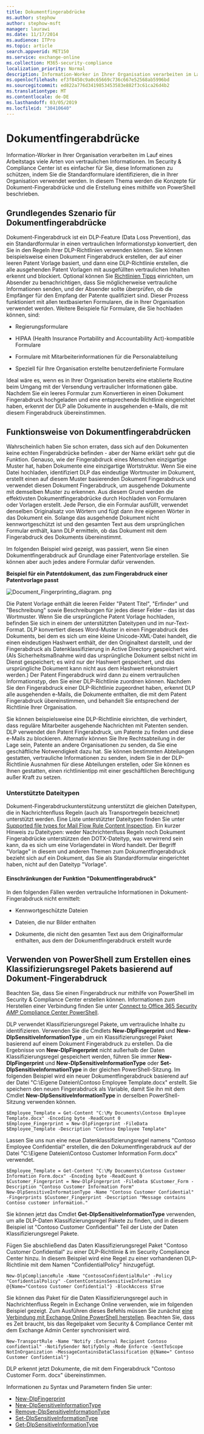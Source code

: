 ```yaml
---
title: Dokumentfingerabdrücke
ms.author: stephow
author: stephow-msft
manager: laurawi
ms.date: 11/17/2014
ms.audience: ITPro
ms.topic: article
search.appverid: MET150
ms.service: exchange-online
ms.collection: M365-security-compliance
localization_priority: Normal
description: Information-Worker in Ihrer Organisation verarbeiten im Lauf eines Arbeitstags viele Arten von vertraulichen Informationen. Dokumentfingerabdrücke erleichtern Ihnen den Schutz dieser Informationen durch Identifikation von Standardformularen, die in Ihrer gesamten Organisation verwendet werden. In diesem Thema werden die Konzepte für Dokument-Fingerabdrücke und die Erstellung eines mithilfe von PowerShell beschrieben.
ms.openlocfilehash: ef3f8450c9a0c65669c736c667e52568ab5996bd
ms.sourcegitcommit: ed822a776d3419853453583e882f3c61ca26d4b2
ms.translationtype: MT
ms.contentlocale: de-DE
ms.lasthandoff: 03/05/2019
ms.locfileid: "30410640"
---
```

# <a name="document-fingerprinting"></a>Dokumentfingerabdrücke

Information-Worker in Ihrer Organisation verarbeiten im Lauf eines Arbeitstags viele Arten von vertraulichen Informationen. Im Security &amp; Compliance Center ist es einfacher für Sie, diese Informationen zu schützen, indem Sie die Standardformulare identifizieren, die in Ihrer Organisation verwendet werden. In diesem Thema werden die Konzepte für Dokument-Fingerabdrücke und die Erstellung eines mithilfe von PowerShell beschrieben.
  
## <a name="basic-scenario-for-document-fingerprinting"></a>Grundlegendes Szenario für Dokumentfingerabdrücke

Dokument-Fingerabdruck ist ein DLP-Feature (Data Loss Prevention), das ein Standardformular in einen vertraulichen Informationstyp konvertiert, den Sie in den Regeln ihrer DLP-Richtlinien verwenden können. Sie können beispielsweise einen Dokument Fingerabdruck erstellen, der auf einer leeren Patent Vorlage basiert, und dann eine DLP-Richtlinie erstellen, die alle ausgehenden Patent Vorlagen mit ausgefüllten vertraulichen Inhalten erkennt und blockiert. Optional können Sie [Richtlinien Tipps](use-notifications-and-policy-tips.md) einrichten, um Absender zu benachrichtigen, dass Sie möglicherweise vertrauliche Informationen senden, und der Absender sollte überprüfen, ob die Empfänger für den Empfang der Patente qualifiziert sind. Dieser Prozess funktioniert mit allen textbasierten Formularen, die in Ihrer Organisation verwendet werden. Weitere Beispiele für Formulare, die Sie hochladen können, sind: 
  
- Regierungsformulare
    
- HIPAA (Health Insurance Portability and Accountability Act)-kompatible Formulare
    
- Formulare mit Mitarbeiterinformationen für die Personalabteilung
    
- Speziell für Ihre Organisation erstellte benutzerdefinierte Formulare
    
Ideal wäre es, wenn es in Ihrer Organisation bereits eine etablierte Routine beim Umgang mit der Versendung vertraulicher Informationen gäbe. Nachdem Sie ein leeres Formular zum Konvertieren in einen Dokument Fingerabdruck hochgeladen und eine entsprechende Richtlinie eingerichtet haben, erkennt der DLP alle Dokumente in ausgehenden e-Mails, die mit diesem Fingerabdruck übereinstimmen.
  
## <a name="how-document-fingerprinting-works"></a>Funktionsweise von Dokumentfingerabdrücken

Wahrscheinlich haben Sie schon erraten, dass sich auf den Dokumenten keine echten Fingerabdrücke befinden - aber der Name erklärt sehr gut die Funktion. Genauso, wie der Fingerabdruck eines Menschen einzigartige Muster hat, haben Dokumente eine einzigartige Wortstruktur. Wenn Sie eine Datei hochladen, identifiziert DLP das eindeutige Wortmuster im Dokument, erstellt einen auf diesem Muster basierenden Dokument Fingerabdruck und verwendet diesen Dokument Fingerabdruck, um ausgehende Dokumente mit demselben Muster zu erkennen. Aus diesem Grund werden die effektivsten Dokumentfingerabdrücke durch Hochladen von Formularen oder Vorlagen erstellt. Jede Person, die ein Formular ausfüllt, verwendet denselben Originalsatz von Wörtern und fügt dann ihre eigenen Wörter in das Dokument ein. Solange das ausgehende Dokument nicht kennwortgeschützt ist und den gesamten Text aus dem ursprünglichen Formular enthält, kann DLP ermitteln, ob das Dokument mit dem Fingerabdruck des Dokuments übereinstimmt.
  
Im folgenden Beispiel wird gezeigt, was passiert, wenn Sie einen Dokumentfingerabdruck auf Grundlage einer Patentvorlage erstellen. Sie können aber auch jedes andere Formular dafür verwenden.
  
**Beispiel für ein Patentdokument, das zum Fingerabdruck einer Patentvorlage passt**

![Document_Fingerprinting_diagram. png](media/Document_Fingerprinting_diagram.png)
  
Die Patent Vorlage enthält die leeren Felder "Patent Titel", "Erfinder" und "Beschreibung" sowie Beschreibungen für jedes dieser Felder – das ist das Wortmuster. Wenn Sie die ursprüngliche Patent Vorlage hochladen, befinden Sie sich in einem der unterstützten Dateitypen und im nur-Text-Format. DLP konvertiert dieses Word-Muster in einen Fingerabdruck des Dokuments, bei dem es sich um eine kleine Unicode-XML-Datei handelt, die einen eindeutigen Hashwert enthält, der den Originaltext darstellt, und der Fingerabdruck als Datenklassifizierung in Active Directory gespeichert wird. (Als Sicherheitsmaßnahme wird das ursprüngliche Dokument selbst nicht im Dienst gespeichert; es wird nur der Hashwert gespeichert, und das ursprüngliche Dokument kann nicht aus dem Hashwert rekonstruiert werden.) Der Patent Fingerabdruck wird dann zu einem vertraulichen Informationstyp, den Sie einer DLP-Richtlinie zuordnen können. Nachdem Sie den Fingerabdruck einer DLP-Richtlinie zugeordnet haben, erkennt DLP alle ausgehenden e-Mails, die Dokumente enthalten, die mit dem Patent Fingerabdruck übereinstimmen, und behandelt Sie entsprechend der Richtlinie Ihrer Organisation. 

Sie können beispielsweise eine DLP-Richtlinie einrichten, die verhindert, dass reguläre Mitarbeiter ausgehende Nachrichten mit Patenten senden. DLP verwendet den Patent Fingerabdruck, um Patente zu finden und diese e-Mails zu blockieren. Alternativ können Sie Ihre Rechtsabteilung in der Lage sein, Patente an andere Organisationen zu senden, da Sie eine geschäftliche Notwendigkeit dazu hat. Sie können bestimmten Abteilungen gestatten, vertrauliche Informationen zu senden, indem Sie in der DLP-Richtlinie Ausnahmen für diese Abteilungen erstellen, oder Sie können es Ihnen gestatten, einen richtlinientipp mit einer geschäftlichen Berechtigung außer Kraft zu setzen.
  
### <a name="supported-file-types"></a>Unterstützte Dateitypen

Dokument-Fingerabdruckunterstützung unterstützt die gleichen Dateitypen, die in Nachrichtenfluss Regeln (auch als Transportregeln bezeichnet) unterstützt werden. Eine Liste unterstützter Dateitypen finden Sie unter [Supported file types for Mail Flow Rule Content Inspection](https://docs.microsoft.com/en-us/exchange/security-and-compliance/mail-flow-rules/inspect-message-attachments#supported-file-types-for-mail-flow-rule-content-inspection). Ein kurzer Hinweis zu Dateitypen: weder Nachrichtenfluss Regeln noch Dokument Fingerabdrücke unterstützen den DOTX-Dateityp, was verwirrend sein kann, da es sich um eine Vorlagendatei in Word handelt. Der Begriff "Vorlage" in diesem und anderen Themen zum Dokumentfingerabdruck bezieht sich auf ein Dokument, das Sie als Standardformular eingerichtet haben, nicht auf den Dateityp "Vorlage".
  
#### <a name="limitations-of-document-fingerprinting"></a>Einschränkungen der Funktion "Dokumentfingerabdruck"

In den folgenden Fällen werden vertrauliche Informationen in Dokument-Fingerabdruck nicht ermittelt:
  
- Kennwortgeschützte Dateien
    
- Dateien, die nur Bilder enthalten
    
- Dokumente, die nicht den gesamten Text aus dem Originalformular enthalten, aus dem der Dokumentfingerabdruck erstellt wurde
    
## <a name="use-powershell-to-create-a-classification-rule-package-based-on-document-fingerprinting"></a>Verwenden von PowerShell zum Erstellen eines Klassifizierungsregel Pakets basierend auf Dokument-Fingerabdruck

Beachten Sie, dass Sie einen Fingerabdruck nur mithilfe von PowerShell im Security &amp; Compliance Center erstellen können. Informationen zum Herstellen einer Verbindung finden Sie unter [Connect to Office 365 Security _AMP_ Compliance Center PowerShell](https://docs.microsoft.com/en-us/powershell/exchange/office-365-scc/connect-to-scc-powershell/connect-to-scc-powershell).

DLP verwendet Klassifizierungsregel Pakete, um vertrauliche Inhalte zu identifizieren. Verwenden Sie die Cmdlets **New-DlpFingerprint** und **New-DlpSensitiveInformationType** , um ein Klassifizierungsregel Paket basierend auf einem Dokument Fingerabdruck zu erstellen. Da die Ergebnisse von **New-DlpFingerprint** nicht außerhalb der Daten Klassifizierungsregel gespeichert werden, führen Sie immer **New-DlpFingerprint** und **New-DlpSensitiveInformationType** oder **Set-DlpSensitiveInformationType** in der gleichen PowerShell-Sitzung. Im folgenden Beispiel wird ein neuer Dokumentfingerabdruck basierend auf der Datei "C:\Eigene Dateien\Contoso Employee Template.docx" erstellt. Sie speichern den neuen Fingerabdruck als Variable, damit Sie ihn mit dem Cmdlet **New-DlpSensitiveInformationType** in derselben PowerShell-Sitzung verwenden können. 
  
```
$Employee_Template = Get-Content "C:\My Documents\Contoso Employee Template.docx" -Encoding byte -ReadCount 0
$Employee_Fingerprint = New-DlpFingerprint -FileData $Employee_Template -Description "Contoso Employee Template"
```

Lassen Sie uns nun eine neue Datenklassifizierungsregel namens "Contoso Employee Confidential" erstellen, die den Dokumentfingerabdruck auf der Datei "C:\Eigene Dateien\Contoso Customer Information Form.docx" verwendet.
  
```
$Employee_Template = Get-Content "C:\My Documents\Contoso Customer Information Form.docx" -Encoding byte -ReadCount 0
$Customer_Fingerprint = New-DlpFingerprint -FileData $Customer_Form -Description "Contoso Customer Information Form"
New-DlpSensitiveInformationType -Name "Contoso Customer Confidential" -Fingerprints $Customer_Fingerprint -Description "Message contains Contoso customer information." 
```

Sie können jetzt das Cmdlet **Get-DlpSensitiveInformationType** verwenden, um alle DLP-Daten Klassifizierungsregel Pakete zu finden, und in diesem Beispiel ist "Contoso Customer Confidential" Teil der Liste der Daten Klassifizierungsregel Pakete. 
  
Fügen Sie abschließend das Daten Klassifizierungsregel Paket "Contoso Customer Confidential" zu einer DLP-Richtlinie &amp; im Security Compliance Center hinzu. In diesem Beispiel wird eine Regel zu einer vorhandenen DLP-Richtlinie mit dem Namen "ConfidentialPolicy" hinzugefügt.

```
New-DlpComplianceRule -Name "ContosoConfidentialRule" -Policy "ConfidentialPolicy" -ContentContainsSensitiveInformation @{Name="Contoso Customer Confidential"} -BlockAccess $True
```

Sie können das Paket für die Daten Klassifizierungsregel auch in Nachrichtenfluss Regeln in Exchange Online verwenden, wie im folgenden Beispiel gezeigt. Zum Ausführen dieses Befehls müssen Sie zunächst [eine Verbindung mit Exchange Online PowerShell herstellen](https://docs.microsoft.com/en-us/powershell/exchange/exchange-online/connect-to-exchange-online-powershell/connect-to-exchange-online-powershell). Beachten Sie, dass es Zeit braucht, bis das Regelpaket vom Security &amp; Compliance Center mit dem Exchange Admin Center synchronisiert wird.
  
```
New-TransportRule -Name "Notify :External Recipient Contoso confidential" -NotifySender NotifyOnly -Mode Enforce -SentToScope NotInOrganization -MessageContainsDataClassification @{Name=" Contoso Customer Confidential"}

```

DLP erkennt jetzt Dokumente, die mit dem Fingerabdruck "Contoso Customer Form. docx" übereinstimmen.
  
Informationen zu Syntax und Parametern finden Sie unter:

- [New-DlpFingerprint](https://docs.microsoft.com/powershell/module/exchange/policy-and-compliance-dlp/New-DlpFingerprint)
- [New-DlpSensitiveInformationType](https://docs.microsoft.com/powershell/module/exchange/policy-and-compliance-dlp/New-DlpSensitiveInformationType)
- [Remove-DlpSensitiveInformationType](https://docs.microsoft.com/powershell/module/exchange/policy-and-compliance-dlp/Remove-DlpSensitiveInformationType)
- [Set-DlpSensitiveInformationType](https://docs.microsoft.com/powershell/module/exchange/policy-and-compliance-dlp/Set-DlpSensitiveInformationType)
- [Get-DlpSensitiveInformationType](https://docs.microsoft.com/powershell/module/exchange/policy-and-compliance-dlp/Get-DlpSensitiveInformationType)
